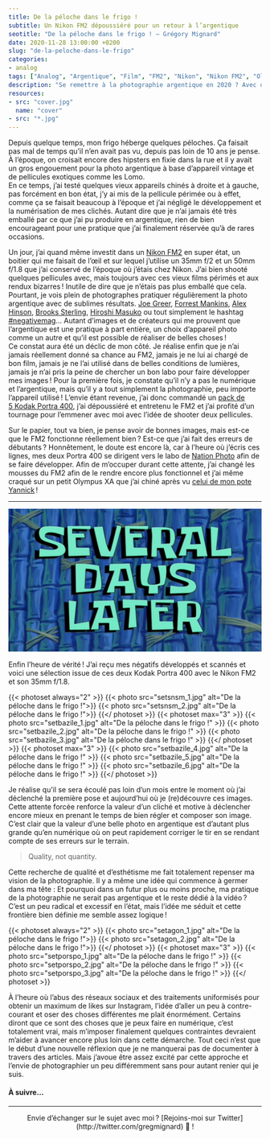 ```yaml
---
title: De la péloche dans le frigo !
subtitle: Un Nikon FM2 dépoussiéré pour un retour à l’argentique
seotitle: "De la péloche dans le frigo ! — Grégory Mignard"
date: 2020-11-28 13:00:00 +0200
slug: "de-la-peloche-dans-le-frigo"
categories:
- analog
tags: ["Analog", "Argentique", "Film", "FM2", "Nikon", "Nikon FM2", "Olympus XA", "Kodak", "Fujifilm", "Kodak Portra", "Portra 400", "400H", "Tri X"]
description: "Se remettre à la photographie argentique en 2020 ? Avec quel appareil photo ? Quels films ? 1er retour d’expérience."
resources:
- src: "cover.jpg"
  name: "cover"
- src: "*.jpg"
---
```


Depuis quelque temps, mon frigo héberge quelques péloches. Ça faisait pas mal de temps qu’il n’en avait pas vu, depuis pas loin de 10 ans je pense. À l’époque, on croisait encore des hipsters en fixie dans la rue et il y avait un gros engouement pour la photo argentique à base d’appareil vintage et de pellicules exotiques comme les Lomo.  
En ce temps, j’ai testé quelques vieux appareils chinés à droite et à gauche, pas forcément en bon état, j’y ai mis de la pellicule périmée ou à effet, comme ça se faisait beaucoup à l’époque et j’ai négligé le développement et la numérisation de mes clichés. Autant dire que je n’ai jamais été très emballé par ce que j’ai pu produire en argentique, rien de bien encourageant pour une pratique que j’ai finalement réservée qu’à de rares occasions.

Un jour, j’ai quand même investit dans un [Nikon FM2](https://www.danstacuve.org/test-nikon-fm2/) en super état, un boitier qui me faisait de l’œil et sur lequel j’utilise un 35mm f/2 et un 50mm f/1.8 que j’ai conservé de l’époque où j’étais chez Nikon. J’ai bien shooté quelques pellicules avec, mais toujours avec ces vieux films périmés et aux rendux bizarres ! Inutile de dire que je n’étais pas plus emballé que cela. Pourtant, je vois plein de photographes pratiquer régulièrement la photo argentique avec de sublimes résultats. [Joe Greer](https://www.instagram.com/ioegreer/), [Forrest Mankins](https://www.instagram.com/forrestmankins/), [Alex Hinson](https://www.instagram.com/alexxhinson), [Brooks Sterling](https://saltwater-magazine.com/articles//lens-brooks-sterling), [Hiroshi Masuko](https://www.instagram.com/hiroshimasukophotos/) ou tout simplement le hashtag [#negativemag](https://www.instagram.com/negativemag/)… Autant d’images et de créateurs qui me prouvent que l’argentique est une pratique à part entière, un choix d’appareil photo comme un autre et qu’il est possible de réaliser de belles choses !  
Ce constat aura été un déclic de mon côté. Je réalise enfin que je n’ai jamais réellement donné sa chance au FM2, jamais je ne lui ai chargé de bon film, jamais je ne l’ai utilisé dans de belles conditions de lumières, jamais je n’ai pris la peine de chercher un bon labo pour faire développer mes images ! Pour la première fois, je constate qu’il n’y a pas le numérique et l’argentique, mais qu’il y a tout simplement la photographie, peu importe l’appareil utilisé ! L’envie étant revenue, j’ai donc commandé un [pack de 5 Kodak Portra 400](https://www.digit-photo.com/KODAK-Portra-400-135-36-Poses-X5-rKFILM386.html?dpa_id=23), j’ai dépoussiéré et entretenu le FM2 et j’ai profité d’un tournage pour l’emmener avec moi avec l’idée de shooter deux pellicules.

Sur le papier, tout va bien, je pense avoir de bonnes images, mais est-ce que le FM2 fonctionne réellement bien ? Est-ce que j’ai fait des erreurs de débutants ? Honnêtement, le doute est encore là, car à l’heure où j’écris ces lignes, mes deux Portra 400 se dirigent vers le labo de [Nation Photo](https://www.nationphoto.com/) afin de se faire développer. Afin de m’occuper durant cette attente, j’ai changé les mousses du FM2 afin de le rendre encore plus fonctionnel et j’ai même craqué sur un petit Olympus XA que j’ai chiné après vu [celui de mon pote Yannick](https://yannickschutz.com/olympus-xa/) !

***

![De la péloche dans le frigo !](severaldayslater.jpg)

Enfin l’heure de vérité ! J’ai reçu mes négatifs développés et scannés et voici une sélection issue de ces deux Kodak Portra 400 avec le Nikon FM2 et son 35mm f/1.8.

{{< photoset always="2" >}}
{{< photo src="setsnsm_1.jpg" alt="De la péloche dans le frigo !">}}
{{< photo src="setsnsm_2.jpg" alt="De la péloche dans le frigo !">}}
{{</ photoset >}}
{{< photoset max="3" >}}
  {{< photo src="setbazile_1.jpg" alt="De la péloche dans le frigo !" >}}
  {{< photo src="setbazile_2.jpg" alt="De la péloche dans le frigo !" >}}
  {{< photo src="setbazile_3.jpg" alt="De la péloche dans le frigo !" >}}
{{</ photoset >}}
{{< photoset max="3" >}}
  {{< photo src="setbazile_4.jpg" alt="De la péloche dans le frigo !" >}}
  {{< photo src="setbazile_5.jpg" alt="De la péloche dans le frigo !" >}}
  {{< photo src="setbazile_6.jpg" alt="De la péloche dans le frigo !" >}}
{{</ photoset >}}

Je réalise qu’il se sera écoulé pas loin d’un mois entre le moment où j’ai déclenché la première pose et aujourd’hui où je (re)découvre ces images. Cette attente forcée renforce la valeur d’un cliché et motive à déclencher encore mieux en prenant le temps de bien régler et composer son image. C’est clair que la valeur d’une belle photo en argentique est d’autant plus grande qu’en numérique où on peut rapidement corriger le tir en se rendant compte de ses erreurs sur le terrain.

> Quality, not quantity.

Cette recherche de qualité et d’esthétisme me fait totalement repenser ma vision de la photographie. Il y a même une idée qui commence à germer dans ma tête : Et pourquoi dans un futur plus ou moins proche, ma pratique de la photographie ne serait pas argentique et le reste dédié à la vidéo ? C’est un peu radical et excessif en l’état, mais l’idée me séduit et cette frontière bien définie me semble assez logique !

{{< photoset always="2" >}}
{{< photo src="setagon_1.jpg" alt="De la péloche dans le frigo !">}}
{{< photo src="setagon_2.jpg" alt="De la péloche dans le frigo !">}}
{{</ photoset >}}
{{< photoset max="3" >}}
  {{< photo src="setporspo_1.jpg" alt="De la péloche dans le frigo !" >}}
  {{< photo src="setporspo_2.jpg" alt="De la péloche dans le frigo !" >}}
  {{< photo src="setporspo_3.jpg" alt="De la péloche dans le frigo !" >}}
{{</ photoset >}}

À l’heure où l’abus des réseaux sociaux et des traitements uniformisés pour obtenir un maximum de likes sur Instagram, l’idée d’aller un peu à contre-courant et oser des choses différentes me plait énormément. Certains diront que ce sont des choses que je peux faire en numérique, c’est totalement vrai, mais m’imposer finalement quelques contraintes devraient m’aider à avancer encore plus loin dans cette démarche. Tout ceci n’est que le début d’une nouvelle réflexion que je ne manquerai pas de documenter à travers des articles. Mais j’avoue être assez excité par cette approche et l’envie de photographier un peu différemment sans pour autant renier qui je suis.

#### À suivre…

***

<center>Envie d’échanger sur le sujet avec moi ? [Rejoins-moi sur Twitter](http://twitter.com/gregmignard) 🐥 !</center>
